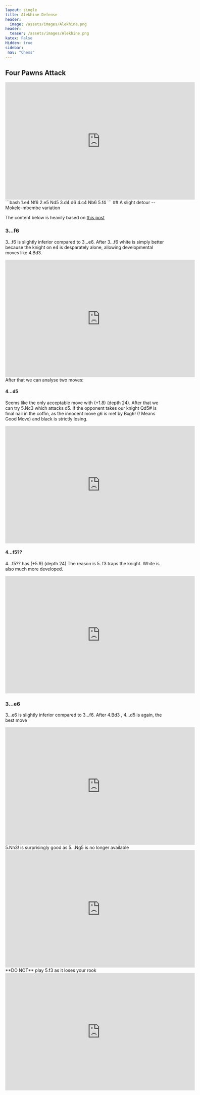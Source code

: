 ```yaml
---
layout: single
title: Alekhine Defense 
header:
  image: /assets/images/Alekhine.png
header:
  teaser: /assets/images/Alekhine.png
katex: False
Hidden: true
sidebar:
 nav: "Chess"
---
```

## **Four Pawns Attack**
<iframe width=600 height=371 src="https://lichess.org/study/embed/3eaOgpNe/lZNOUOGD#2" frameborder=0></iframe>
```bash
1.e4 Nf6 2.e5 Nd5 3.d4 d6 4.c4 Nb6 5.f4
```
## A slight detour -- Mokele-mbembe variation

The content below is heavily based on [this post](https://www.chess.com/blog/ThePawnSlayer/opening-myths-the-mystery-of-the-mokele-mbembe-variation)

### **3...f6**
3...f6 is slightly inferior compared to 3...e6. After 3...f6 white is simply better because the knight on e4 is desparately alone, allowing developmental moves like 4.Bd3.
<iframe width=600 height=371 src="https://lichess.org/study/embed/p0uNbFe8/OPbE6Cxg#7" frameborder=0></iframe> After that we can analyse two moves:

#### **4...d5**
Seems like the only acceptable move with (+1.8) (depth 24). After that we can try 5.Nc3 which attacks d5. If the opponent takes our knight Qd5# is final nail in the coffin, as the innocent move g6 is met by Bxg6! (! Means Good Move) and black is strictly losing.
<iframe width=600 height=371 src="https://lichess.org/study/embed/C8lAZ9rX/BEZ6l8Lu#11" frameborder=0></iframe>

#### **4...f5??**
4...f5?? has (+5.9) (depth 24)
The reason is 5. f3 traps the knight. White is also much more developed.
<iframe width=600 height=371 src="https://lichess.org/study/embed/reednIIl/tIvCSyeT#9" frameborder=0></iframe>

### **3...e6**
3...e6 is slightly inferior compared to 3...f6.
After 4.Bd3 , 4...d5 is again, the best move 
<iframe width=600 height=371 src="https://lichess.org/study/embed/RiRAdR4m/oi2i97Oe#8" frameborder=0></iframe>
5.Nh3! is surprisingly good as 5...Ng5 is no longer available
<iframe width=600 height=371 src="https://lichess.org/study/embed/rdDgB6bV/s1jPG7Vo#9" frameborder=0></iframe>
**DO NOT** play 5.f3 as it loses your rook
<iframe width=600 height=371 src="https://lichess.org/study/embed/wIxWfHRL/ND4EtF7k#10" frameborder=0></iframe>



